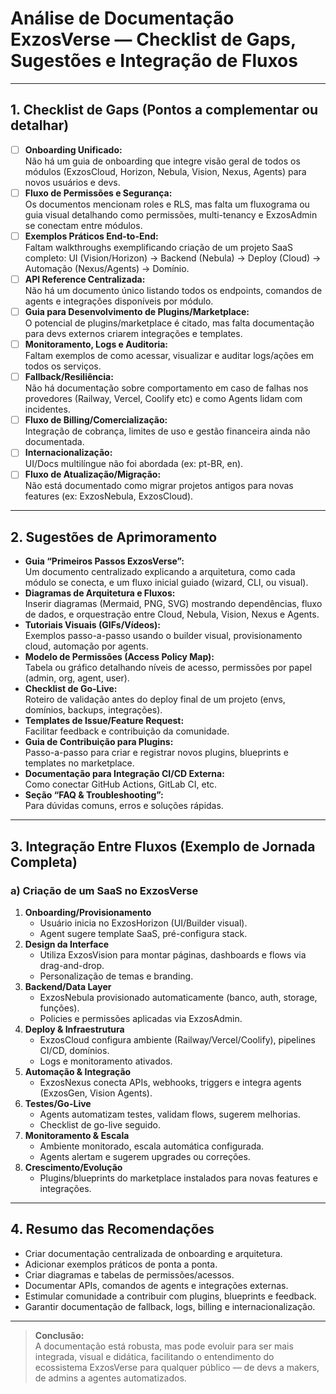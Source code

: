 # Análise de Documentação ExzosVerse — Checklist de Gaps, Sugestões e Integração de Fluxos

---

## 1. Checklist de Gaps (Pontos a complementar ou detalhar)

- [ ] **Onboarding Unificado:**  
  Não há um guia de onboarding que integre visão geral de todos os módulos (ExzosCloud, Horizon, Nebula, Vision, Nexus, Agents) para novos usuários e devs.
- [ ] **Fluxo de Permissões e Segurança:**  
  Os documentos mencionam roles e RLS, mas falta um fluxograma ou guia visual detalhando como permissões, multi-tenancy e ExzosAdmin se conectam entre módulos.
- [ ] **Exemplos Práticos End-to-End:**  
  Faltam walkthroughs exemplificando criação de um projeto SaaS completo: UI (Vision/Horizon) → Backend (Nebula) → Deploy (Cloud) → Automação (Nexus/Agents) → Domínio.
- [ ] **API Reference Centralizada:**  
  Não há um documento único listando todos os endpoints, comandos de agents e integrações disponíveis por módulo.
- [ ] **Guia para Desenvolvimento de Plugins/Marketplace:**  
  O potencial de plugins/marketplace é citado, mas falta documentação para devs externos criarem integrações e templates.
- [ ] **Monitoramento, Logs e Auditoria:**  
  Faltam exemplos de como acessar, visualizar e auditar logs/ações em todos os serviços.
- [ ] **Fallback/Resiliência:**  
  Não há documentação sobre comportamento em caso de falhas nos provedores (Railway, Vercel, Coolify etc) e como Agents lidam com incidentes.
- [ ] **Fluxo de Billing/Comercialização:**  
  Integração de cobrança, limites de uso e gestão financeira ainda não documentada.
- [ ] **Internacionalização:**  
  UI/Docs multilíngue não foi abordada (ex: pt-BR, en).
- [ ] **Fluxo de Atualização/Migração:**  
  Não está documentado como migrar projetos antigos para novas features (ex: ExzosNebula, ExzosCloud).

---

## 2. Sugestões de Aprimoramento

- **Guia “Primeiros Passos ExzosVerse”:**  
  Um documento centralizado explicando a arquitetura, como cada módulo se conecta, e um fluxo inicial guiado (wizard, CLI, ou visual).
- **Diagramas de Arquitetura e Fluxos:**  
  Inserir diagramas (Mermaid, PNG, SVG) mostrando dependências, fluxo de dados, e orquestração entre Cloud, Nebula, Vision, Nexus e Agents.
- **Tutoriais Visuais (GIFs/Vídeos):**  
  Exemplos passo-a-passo usando o builder visual, provisionamento cloud, automação por agents.
- **Modelo de Permissões (Access Policy Map):**  
  Tabela ou gráfico detalhando níveis de acesso, permissões por papel (admin, org, agent, user).
- **Checklist de Go-Live:**  
  Roteiro de validação antes do deploy final de um projeto (envs, domínios, backups, integrações).
- **Templates de Issue/Feature Request:**  
  Facilitar feedback e contribuição da comunidade.
- **Guia de Contribuição para Plugins:**  
  Passo-a-passo para criar e registrar novos plugins, blueprints e templates no marketplace.
- **Documentação para Integração CI/CD Externa:**  
  Como conectar GitHub Actions, GitLab CI, etc.
- **Seção “FAQ & Troubleshooting”:**  
  Para dúvidas comuns, erros e soluções rápidas.

---

## 3. Integração Entre Fluxos (Exemplo de Jornada Completa)

### a) Criação de um SaaS no ExzosVerse

1. **Onboarding/Provisionamento**  
   - Usuário inicia no ExzosHorizon (UI/Builder visual).
   - Agent sugere template SaaS, pré-configura stack.
2. **Design da Interface**  
   - Utiliza ExzosVision para montar páginas, dashboards e flows via drag-and-drop.
   - Personalização de temas e branding.
3. **Backend/Data Layer**  
   - ExzosNebula provisionado automaticamente (banco, auth, storage, funções).
   - Policies e permissões aplicadas via ExzosAdmin.
4. **Deploy & Infraestrutura**  
   - ExzosCloud configura ambiente (Railway/Vercel/Coolify), pipelines CI/CD, domínios.
   - Logs e monitoramento ativados.
5. **Automação & Integração**  
   - ExzosNexus conecta APIs, webhooks, triggers e integra agents (ExzosGen, Vision Agents).
6. **Testes/Go-Live**  
   - Agents automatizam testes, validam flows, sugerem melhorias.
   - Checklist de go-live seguido.
7. **Monitoramento & Escala**  
   - Ambiente monitorado, escala automática configurada.
   - Agents alertam e sugerem upgrades ou correções.
8. **Crescimento/Evolução**  
   - Plugins/blueprints do marketplace instalados para novas features e integrações.

---

## 4. Resumo das Recomendações

- Criar documentação centralizada de onboarding e arquitetura.
- Adicionar exemplos práticos de ponta a ponta.
- Criar diagramas e tabelas de permissões/acessos.
- Documentar APIs, comandos de agents e integrações externas.
- Estimular comunidade a contribuir com plugins, blueprints e feedback.
- Garantir documentação de fallback, logs, billing e internacionalização.

---

> **Conclusão:**  
A documentação está robusta, mas pode evoluir para ser mais integrada, visual e didática, facilitando o entendimento do ecossistema ExzosVerse para qualquer público — de devs a makers, de admins a agentes automatizados.